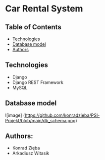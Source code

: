 # Car Rental System

## Table of Contents
* [Technologies](#technologies)
* [Database model](#database-model)
* [Authors](#authors)
## Technologies
* Django
* Django REST Framework
* MySQL
## Database model
![image]
(https://github.com/konradzieba/PSI-Projekt/blob/main/db_schema.png)
## Authors: 
* Konrad Zięba
* Arkadiusz Witasik

